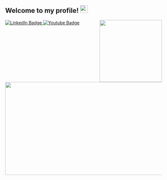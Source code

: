
<h2> Welcome to my profile! <img src="https://c.tenor.com/ZY20qdo9d5wAAAAC/kitten-cute.gif" width="25"></h2>
<img align='right' src="https://tenor.com/view/og-buda-scam-scam-rap-%D0%B3%D1%80%D1%8F%D0%B7%D0%BD%D1%8B%D0%B9-163onmyneck-gif-25586286" width="200">
<div id="badges">
  <a href="your-linkedin-URL">
    <img src="https://img.shields.io/badge/LinkedIn-blue?style=for-the-badge&logo=linkedin&logoColor=white" alt="LinkedIn Badge"/>
  </a>
  <a href="https://www.youtube.com/channel/UC7nRe6XDdfuKDpbxkc4qlcA">
    <img src="https://img.shields.io/badge/YouTube-red?style=for-the-badge&logo=youtube&logoColor=white" alt="Youtube Badge"/>
  </a>
</div>

<img src="https://komarev.com/ghpvc/?username=your-srcgod&style=flat-square&color=blue" alt=""/>
  
  
  <div align="center">
  <img src="https://i.gifer.com/2GU.gif" width="600" height="300"/>
</div>
